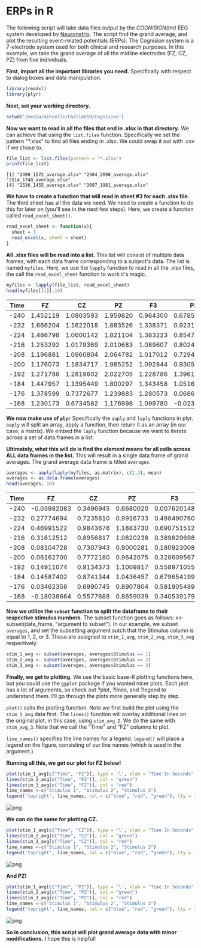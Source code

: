 # ERPs in R

The following script will take data files output by the *COGNISION(tm)* EEG system developed by [Neuronetrix](http://neuronetrix.com/cognision-i-26.html). The script find the grand average, and plot the resulting event-related potentials (ERPs). The Cognision system is a 7-electrode system used for both clinical and research purposes. In this example, we take the grand average of all the midline electrodes (FZ, CZ, PZ) from five individuals.

**First, import all the important libraries you need.** Specifically with respect to dialog boxes and data manipulation.


```R
library(readxl)
library(plyr)
```

**Next, set your working directory.**


```R
setwd('/media/mihcelle/ChelleUSB/Cognision')
```

**Now we want to read in all the files that end in .xlsx in that directory.** We can achieve that using the `list.files` function. Specifically we set the pattern "*.xlsx" to find all files ending in .xlsx. We could swap it out with .csv if we chose to.


```R
file_list <- list.files(pattern = "*.xlsx")
print(file_list)
```

    [1] "2490_1572_average.xlsx" "2504_2098_average.xlsx" "2514_1748_average.xlsx"
    [4] "2536_1455_average.xlsx" "3097_1981_average.xlsx"


**We have to create a function that will read in sheet #3 for each .xlsx file.** The third sheet has all the data we need. We need to create a function to do this for later on (you'll see in the next few steps). Here, we create a function called `read_excel_sheet()`.


```R
read_excel_sheet <- function(x){
  sheet = 3
  read_excel(x, sheet = sheet)
}
```

**All .xlsx files will be read into a list.** This list will consist of multiple data frames, with each data frame corresponding to a subject's data. The list is named `myfiles`. Here, we use the `lapply` function to read in all the .xlsx files, the call the `read_excel_sheet` function to work it's magic.


```R
myfiles <- lapply(file_list, read_excel_sheet)
head(myfiles[[1]],10)
```


<table>
<thead><tr><th scope=col>Time</th><th scope=col>FZ</th><th scope=col>CZ</th><th scope=col>PZ</th><th scope=col>F3</th><th scope=col>P3</th><th scope=col>F4</th><th scope=col>P4</th><th scope=col>Stimulus</th></tr></thead>
<tbody>
	<tr><td>-240        </td><td>1.452119    </td><td>1.0803593   </td><td>1.959820    </td><td>0.964300    </td><td> 0.67854448 </td><td>0.6114983   </td><td> 0.494051829</td><td>1           </td></tr>
	<tr><td>-232        </td><td>1.666204    </td><td>1.1622018   </td><td>1.883526    </td><td>1.338371    </td><td> 0.92314748 </td><td>0.9929680   </td><td> 0.293375691</td><td>1           </td></tr>
	<tr><td>-224        </td><td>1.486798    </td><td>1.0600142   </td><td>1.821104    </td><td>1.383223    </td><td> 0.85471411 </td><td>0.5527750   </td><td> 0.119055512</td><td>1           </td></tr>
	<tr><td>-216        </td><td>1.253292    </td><td>1.0179369   </td><td>2.010683    </td><td>1.089607    </td><td> 0.80246432 </td><td>0.1995110   </td><td> 0.331291423</td><td>1           </td></tr>
	<tr><td>-208        </td><td>1.196881    </td><td>1.0960804   </td><td>2.064782    </td><td>1.017012    </td><td> 0.72940708 </td><td>0.4330167   </td><td> 0.385390735</td><td>1           </td></tr>
	<tr><td>-200        </td><td>1.176073    </td><td>1.1834717   </td><td>1.985252    </td><td>1.092844    </td><td> 0.93054571 </td><td>0.4191451   </td><td> 0.230028542</td><td>1           </td></tr>
	<tr><td>-192        </td><td>1.271788    </td><td>1.2819602   </td><td>2.022705    </td><td>1.228786    </td><td> 1.39616996 </td><td>0.2762673   </td><td> 0.247599264</td><td>1           </td></tr>
	<tr><td>-184        </td><td>1.447957    </td><td>1.1395449   </td><td>1.800297    </td><td>1.343458    </td><td> 1.05169124 </td><td>0.5754321   </td><td>-0.005789109</td><td>1           </td></tr>
	<tr><td>-176        </td><td>1.378599    </td><td>0.7372677   </td><td>1.239883    </td><td>1.280573    </td><td> 0.06865528 </td><td>0.9689239   </td><td>-0.555567928</td><td>1           </td></tr>
	<tr><td>-168        </td><td>1.230173    </td><td>0.6734582   </td><td>1.176998    </td><td>1.099780    </td><td>-0.02382222 </td><td>0.8685858   </td><td>-0.575450552</td><td>1           </td></tr>
</tbody>
</table>



**We now make use of `plyr`** Specifically the `aaply` and `laply` functions in plyr. `aaply` will split an array, apply a function, then return it as an array (in our case, a matrix). We embed the `laply` function because we want to iterate across a set of data.frames in a list. 

**Ultimately, what this will do is find the element means for all cells across ALL data frames in the list.** This will result in a single data frame of grand averages. The grand average data frame is titled `averages`.


```R
averages <- aaply(laply(myfiles, as.matrix), c(2,3), mean)
averages <- as.data.frame(averages)
head(averages, 10)
```


<table>
<thead><tr><th scope=col>Time</th><th scope=col>FZ</th><th scope=col>CZ</th><th scope=col>PZ</th><th scope=col>F3</th><th scope=col>P3</th><th scope=col>F4</th><th scope=col>P4</th><th scope=col>Stimulus</th></tr></thead>
<tbody>
	<tr><td>-240       </td><td>-0.03982083</td><td>0.3496945  </td><td>0.6680020  </td><td>0.007620148</td><td>0.4417096  </td><td>-0.04758894</td><td>0.5582312  </td><td>1          </td></tr>
	<tr><td>-232       </td><td> 0.27774694</td><td>0.7235810  </td><td>0.9916733  </td><td>0.498490760</td><td>0.8350164  </td><td> 0.21809895</td><td>0.8020944  </td><td>1          </td></tr>
	<tr><td>-224       </td><td> 0.46991522</td><td>0.9843676  </td><td>1.1883730  </td><td>0.690751512</td><td>1.0950632  </td><td> 0.32565029</td><td>0.9287886  </td><td>1          </td></tr>
	<tr><td>-216       </td><td> 0.31612512</td><td>0.8956817  </td><td>1.0820238  </td><td>0.389829698</td><td>0.8434319  </td><td> 0.11859316</td><td>0.7878529  </td><td>1          </td></tr>
	<tr><td>-208       </td><td> 0.08104728</td><td>0.7307943  </td><td>0.9000281  </td><td>0.180923008</td><td>0.4983058  </td><td>-0.14154609</td><td>0.6327681  </td><td>1          </td></tr>
	<tr><td>-200       </td><td> 0.06162700</td><td>0.7772180  </td><td>0.9642075  </td><td>0.328609567</td><td>0.6398889  </td><td>-0.21469578</td><td>0.6304562  </td><td>1          </td></tr>
	<tr><td>-192       </td><td> 0.14911074</td><td>0.9134373  </td><td>1.1009817  </td><td>0.558971055</td><td>0.9081661  </td><td>-0.12397537</td><td>0.6300863  </td><td>1          </td></tr>
	<tr><td>-184       </td><td> 0.14587402</td><td>0.8741344  </td><td>1.0436457  </td><td>0.679654199</td><td>0.8442642  </td><td>-0.04315002</td><td>0.4560436  </td><td>1          </td></tr>
	<tr><td>-176       </td><td> 0.03462356</td><td>0.6990745  </td><td>0.8907804  </td><td>0.581905489</td><td>0.5718254  </td><td>-0.10122587</td><td>0.2760823  </td><td>1          </td></tr>
	<tr><td>-168       </td><td>-0.18038664</td><td>0.5577688  </td><td>0.8659039  </td><td>0.340539179</td><td>0.4932195  </td><td>-0.28155705</td><td>0.3201941  </td><td>1          </td></tr>
</tbody>
</table>



**Now we utilize the `subset` function to split the dataframe to their respective stimulus numbers**. The subset function goes as follows: x<-subset(data_frame, "argument to subset"). In our example, we subset `averages`, and set the subsetting argument sutch that the Stimulus column is equal to 1, 2, or 3. These are assigned to `stim_1_avg`, `stim_2_avg`, `stim_3_avg` respectively.


```R
stim_1_avg <- subset(averages, averages$Stimulus == 1)
stim_2_avg <- subset(averages, averages$Stimulus == 2)
stim_3_avg <- subset(averages, averages$Stimulus == 3)
```

**Finally, we get to plotting.** We use the basic base-R plotting functions here, but you could use the `ggplot` package if you wanted nicer plots. Each plot has a lot of arguments, so check out ?plot, ?lines, and ?legend to understand them. I'll go through the plots more generally step by step.

`plot()` calls the plotting function. Note we first build the plot using the `stim_1_avg` data first. The `lines()` function will overlay additional lines on the original plot, in this case, using `stim_avg_2`. We do the same with `stim_avg_3`. Note that we call the "Time" and "FZ" columns to plot.

`line_names()` specifies the line names for a legend. `legend()` will place a legend on the figure, consisting of our line names (which is used in the argument.)

**Running all this, we get our plot for FZ below!**


```R
plot(stim_1_avg[c("Time", "FZ")], type = 'l', xlab = "Time In Seconds", ylab = "uV (microvolts)", xlim=c(-200,1000), ylim=c(-15,15), main = "FZ", col = "blue", cex.lab = .75, cex.axis = .65)
lines(stim_2_avg[c("Time", "FZ")], col = "green")
lines(stim_3_avg[c("Time", "FZ")], col = "red")
line_names <-c("Stimulus 1", "Stimulus 2", "Stimulus 3")
legend('topright', line_names, col = c("blue", "red", "green"), lty = 1, cex = .75)
```


![png](output_17_0.png)


**We can do the same for plotting CZ.**


```R
plot(stim_1_avg[c("Time", "CZ")], type = 'l', xlab = "Time In Seconds", ylab = "uV (microvolts)", xlim=c(-200,1000), ylim=c(-15,15), main = "CZ", col = "blue", cex.lab = .75, cex.axis = .65)
lines(stim_2_avg[c("Time", "CZ")], col = "green")
lines(stim_3_avg[c("Time", "CZ")], col = "red")
line_names <-c("Stimulus 1", "Stimulus 2", "Stimulus 3")
legend('topright', line_names, col = c("blue", "red", "green"), lty = 1, cex = .75)
```


![png](output_19_0.png)


**And PZ!**


```R
plot(stim_1_avg[c("Time", "PZ")], type = 'l', xlab = "Time In Seconds", ylab = "uV (microvolts)", xlim=c(-200,1000), ylim=c(-15,15), main = "PZ", col = "blue", cex.lab = .75, cex.axis = .65)
lines(stim_2_avg[c("Time", "PZ")], col = "green")
lines(stim_3_avg[c("Time", "PZ")], col = "red")
line_names <-c("Stimulus 1", "Stimulus 2", "Stimulus 3")
legend('topright', line_names, col = c("blue", "red", "green"), lty = 1, cex = .75)
```


![png](output_21_0.png)


**So in conclusion, this script will plot grand average data with minor modifications.** I hope this is helpful!


```R

```
